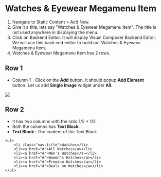 # Watches & Eyewear Megamenu Item

1. Navigate to Static Content > Add New.
2. Give it a title, lets say "Watches & Eyewear Megamenu Item". The title is not used anywhere in displaying the menu.
3. Click on Backend Editor. It will display Visual Composer Backend Editor. We will use this back end editor to build our Watches & Eyewear Megamenu Item.
4. Watches & Eyewear Megamenu Item has 2 rows.


## Row 1

 * Column 1 - Click on the **Add** button. It should popup **Add Element** button. Let us add **Single Image** widget under **All**.

  ![](http://transvelo.github.io/docs/electro/images/single-image-seting.png)

## Row 2
* It has two columns with the ratio 1/2 + 1/2
* Both the columns has **Text Block**.
* **Text Block** : The content of the Text Block

```
<ul>
	<li class="nav-title">Watches</li>
	<li><a href="#">All Watches</a></li>
	<li><a href="#">Men's Watches</a></li>
	<li><a href="#">Women's Watches</a></li>
	<li><a href="#">Premium Watches</a></li>
	<li><a href="#">Deals on Watches</a></li>
</ul>
```



